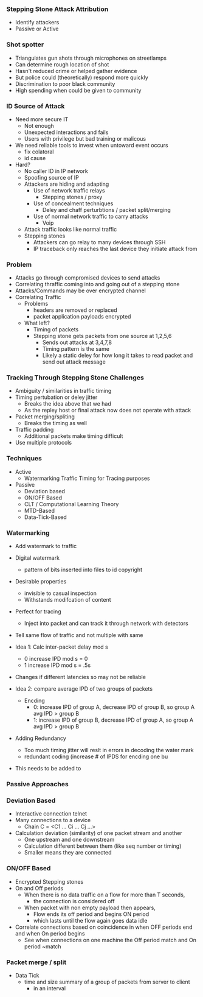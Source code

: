 
### Stepping Stone Attack Attribution
- Identify attackers
- Passive or Active


### Shot spotter
- Triangulates gun shots through microphones on streetlamps
- Can determine rough location of shot
- Hasn't reduced crime or helped gather evidence
- But police could (theoretically) respond more quickly
- Discrimination to poor black community
- High spending when could be given to community

### ID Source of Attack
- Need more secure IT 
    - Not enough
    - Unexpected interactions and fails
    - Users with privilege but bad training or malicous
- We need reliable tools to invest when untoward event occurs
    - fix colatoral
    - id cause
- Hard?
    - No caller ID in IP network
    - Spoofing source of IP
    - Attackers are hiding and adapting 
        - Use of network traffic relays
            - Stepping stones / proxy
        - Use of concealment techniques
            - Deley and chaff perturbtions / packet split/merging
        - Use of normal network traffic to carry attacks
            - Voip
    - Attack traffic looks like normal traffic
    - Stepping stones 
        - Attackers can go relay to many devices through SSH
        - IP traceback only reaches the last device they initiate attack from

### Problem 
- Attacks go through compromised devices to send attacks
- Correlating thraffic coming into and going out of a stepping stone
- Attacks/Commands may be over encrypted channel
- Correlating Traffic
    - Problems
        - headers are removed or replaced
        - packet application payloads encrypted
    - What left?
        - Timing of packets
        - Stepping stone gets packets from one source at 1,2,5,6
            - Sends out attacks at 3,4,7,8
            - Timing pattern is the same
            - Likely a static deley for how long it takes to read packet and send out attack message

### Tracking Through Stepping Stone Challenges
- Ambiguity / similarities in traffic timing
- Timing pertubation or deley jitter
    - Breaks the idea above that we had
    - As the repley host or final attack now does not operate with attack
- Packet merging/spliting
    - Breaks the timing as well
- Traffic padding
    - Additional packets make timing difficult
- Use multiple protocols


### Techniques
- Active 
    - Watermarking Traffic Timing for Tracing purposes
- Passive
    - Deviation based
    - ON/OFF Based
    - CLT / Computational Learning Theory
    - MTD-Based
    - Data-Tick-Based


### Watermarking
- Add watermark to traffic
- Digital watermark
    - pattern of bits inserted into files to id copyright
- Desirable properties
    - invisible to casual inspection
    - Withstands modifcation of content
- Perfect for tracing
    - Inject into packet and can track it through network with detectors

- Tell same flow of traffic and not multiple with same
- Idea 1: Calc inter-packet delay mod s
    - 0 increase IPD mod s = 0
    - 1 increase IPD mod s = .5s
- Changes if different latencies so may not be reliable

- Idea 2: compare average IPD of two groups of packets
    - Encding
        - 0: increase IPD of group A, decrease IPD of group B, so group A avg IPD > group B
        - 1: increase IPD of group B, decrease IPD of group A, so group A avg IPD > group B

- Adding Redundancy 
    - Too much timing jitter will reslt in errors in decoding the water mark
    - redundant coding (increase # of IPDS for encding one bu 

- This needs to be added to

### Passive Approaches

### Deviation Based
- Interactive connection telnet
- Many connections to a device
    - Chain C = <C1 ... Ci ... Cj ...>
- Calculation deviation (similarity) of one packet stream and another
    - One upstream and one downstream
    - Calculation different between them (like seq number or timing)
    - Smaller means they are connected
    
### ON/OFF Based
- Encrypted Stepping stones
- On and Off periods
    - When there is no data traffic on a flow for more than T seconds, 
        - the connection is considered off
    - When packet with non empty payload then appears,
        - Flow ends its off period and begins ON period
        - which lasts until the flow again goes data idle
- Correlate connections based on coincidence in when OFF periods end and when On period begins
    - See when connections on one machine the Off period match and On period ~match



### Packet merge / split
- Data Tick
    - time and size summary of a group of packets from server to client 
        - in an interval

